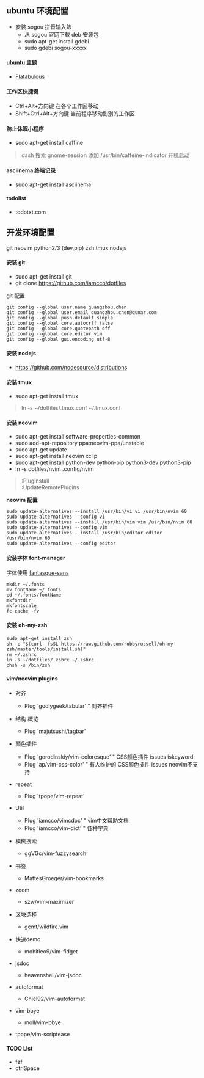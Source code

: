 ## ubuntu 环境配置

* 安装 sogou 拼音输入法
  * 从 sogou 官网下载 deb 安装包
  * sudo apt-get install gdebi
  * sudo gdebi sogou-xxxxx

#### ubuntu 主题

* [Flatabulous](https://github.com/anmoljagetia/Flatabulous)

#### 工作区快捷键

* Ctrl+Alt+方向键   在各个工作区移动
* Shift+Ctrl+Alt+方向键     当前程序移动到别的工作区

#### 防止休眠小程序

* sudo apt-get install caffine
> dash 搜索 gnome-session 添加 /usr/bin/caffeine-indicator 开机启动

#### asciinema 终端记录

* sudo apt-get install asciinema

#### todolist

* todotxt.com

## 开发环境配置

git neovim python2/3 (dev,pip) zsh tmux nodejs

#### 安装 git

* sudo apt-get install git
* git clone https://github.com/iamcco/dotfiles

git 配置
```
git config --global user.name guangzhou.chen
git config --global user.email guangzhou.chen@qunar.com
git config --global push.default simple
git config --global core.autocrlf false
git config --global core.quotepath off
git config --global core.editor vim
git config --global gui.encoding utf-8
```

#### 安装 nodejs

* https://github.com/nodesource/distributions

#### 安装 tmux

* sudo apt-get install tmux

> ln -s ~/dotfiles/.tmux.conf ~/.tmux.conf


#### 安装 neovim

* sudo apt-get install software-properties-common
* sudo add-apt-repository ppa:neovim-ppa/unstable
* sudo apt-get update
* sudo apt-get install neovim xclip
* sudo apt-get install python-dev python-pip python3-dev python3-pip
* ln -s dotfiles/nvim .config/nvim

> :PlugInstall    
> :UpdateRemotePlugins

**neovim 配置**
```
sudo update-alternatives --install /usr/bin/vi vi /usr/bin/nvim 60
sudo update-alternatives --config vi
sudo update-alternatives --install /usr/bin/vim vim /usr/bin/nvim 60
sudo update-alternatives --config vim
sudo update-alternatives --install /usr/bin/editor editor /usr/bin/nvim 60
sudo update-alternatives --config editor
```

#### 安装字体 font-manager

字体使用 [fantasque-sans](https://github.com/belluzj/fantasque-sans)

```
mkdir ~/.fonts
mv fontName ~/.fonts
cd ~/.fonts/fontName
mkfontdir
mkfontscale
fc-cache -fv
```

#### 安装 oh-my-zsh

```
sudo apt-get install zsh
sh -c "$(curl -fsSL https://raw.github.com/robbyrussell/oh-my-zsh/master/tools/install.sh)"
rm ~/.zshrc
ln -s ~/dotfiles/.zshrc ~/.zshrc
chsh -s /bin/zsh
```

#### vim/neovim plugins

* 对齐
  * Plug 'godlygeek/tabular'      " 对齐插件
* 结构 概览
  * Plug 'majutsushi/tagbar'
* 颜色插件
  * Plug 'gorodinskiy/vim-coloresque' " CSS颜色插件 issues iskeyword
  * Plug 'ap/vim-css-color'     " 有人维护的 CSS颜色插件 issues neovim不支持
* repeat
  * Plug 'tpope/vim-repeat'
* Util
  * Plug 'iamcco/vimcdoc'         " vim中文帮助文档
  * Plug 'iamcco/vim-dict'        " 各种字典
* 模糊搜索
  * ggVGc/vim-fuzzysearch
* 书签
  * MattesGroeger/vim-bookmarks
* zoom
  * szw/vim-maximizer
* 区块选择
  * gcmt/wildfire.vim
* 快速demo
  * mohitleo9/vim-fidget
* jsdoc
  * heavenshell/vim-jsdoc
* autoformat
  * Chiel92/vim-autoformat
* vim-bbye
  * moll/vim-bbye

* tpope/vim-scriptease

#### TODO List

* fzf
* ctrlSpace

